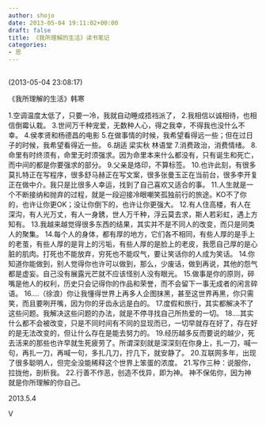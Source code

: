 ```yaml
---
author: shojo
date: 2013-05-04 19:11:02+00:00
draft: false
title: 《我所理解的生活》读书笔记
categories:
- 思
---
```








## 


(2013-05-04 23:08:17)




《我所理解的生活》韩寒







1.空调温度太低了，只要一冷，我就自动睡成捂裆派了，
2.我相信以诚相待，也相信倒霉认栽。
3.世间万千种宠爱，无数种人心，得之我幸，不得我也没什么不幸。
4.侯孝贤和杨德昌的电影
5.在做事情的时候，我希望看得远一些；但在过日子的时候，我希望看得近一些。
6.胡适 梁实秋 林语堂
7.消费政治，消费情绪。
8.命里有时终须有，命里无时须强求。因为命里本来什么都没有，只有诞生和死亡，而中间的都是你要强求的部分。
9.父亲是烙印，不算标签。
10.也许此刻，有很多莫扎特正在写程序，很多舒马赫正在写文案，很多张曼玉正在当前台，很多李开复正在做中介。我只是比很多人幸运，找到了自己喜欢又适合的事。
11.人生就是一个不断接纳和抛弃的过程，就是一段迎接冷眼嘲笑孤独前行的旅途。KO不了你的，也许让你更OK；没让你倒下的，也许让你更强大。
12.有人住高楼，有人在深沟，有人光万丈，有人一身銹，世人万千种，浮云莫去求，斯人若彩虹，遇上方知有。
13.我越来越觉得很多东西的结果，其实并不是不同人的改变，而只是同类人的聚集。
14.每个人的身体，都有厚的地方，它们各不相同，有些人厚的是手上的老茧，有些人厚的是背上的污垢，有些人厚的是脸上的老皮，我愿自己厚的是心脏的肌肉。打死也不能放弃，穷死也不能叹气，要让笑话你的人成为笑话。
14.你知道你能做到，别人觉得你也许可以做到，那么，少废话，做到再说，其他的怨气都是虚妄。自己没有展露光芒就不应该怪别人没有眼光。
15.做事是你的原则，碎嘴是他人的权利，历史只会记得你的作品和荣誉，而不会留下一事无成者的闲言碎语。
16....（徐浪）你让我懂得世界上再多人企图抹黑，甚至这世界再黑，你只需笑，而且要咧开嘴，因为你的牙齿永远是白的。
17.度假和旅行，其实都解决不了这些问题。我解决这些问题的办法，就是不停寻找自己所热爱的一切。
18....其实什么都不会被改变，只是不同时间有不同的显现而已，一切早就存在好了，存在好的是无法改变的，但让什么存在是能去努力的。
19.经历越多反而要说的越少，死去活来的那些也许早就生死疲劳了。所谓深刻就是深深刻在你身上，扎一刀，喊一句，再扎一刀，再喊一句，多扎几刀，拧几下，就安静了。
20.互联网多年，出现了很多聪明人，但完全没能稀释这个世界上笨蛋的浓度。
21.写作三种：说服你，拉拢他，剖析我。
22.行善不作恶，创造不伐异，即为神。
神不保佑你，因为神就是你所理解的你自己。










2013.5.4




V



